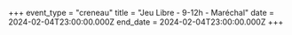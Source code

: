 +++
event_type = "creneau"
title = "Jeu Libre - 9-12h - Maréchal"
date = 2024-02-04T23:00:00.000Z
end_date = 2024-02-04T23:00:00.000Z
+++

